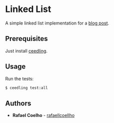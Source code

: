 # Linked List

A simple linked list implementation for a [blog post](https://rafaellcoellho.netlify.com/2019/02/22/lista-ligada-linked-list-em-c/).

## Prerequisites

Just install [ceedling](https://github.com/ThrowTheSwitch/Ceedling).

## Usage

Run the tests: 

```bash
$ ceedling test:all
```

## Authors

* **Rafael Coelho** - [rafaellcoellho](https://github.com/rafaellcoellho)

